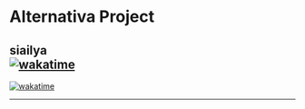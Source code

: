 # Alternativa Project  
  
siailya  
[![wakatime](https://wakatime.com/badge/user/7c1a8624-38d4-4d9f-ab7d-e93ebfb14160/project/b0b88d77-1074-439f-a86d-70ef84dcc90b.svg?style=flat-square)](https://wakatime.com/badge/user/7c1a8624-38d4-4d9f-ab7d-e93ebfb14160/project/b0b88d77-1074-439f-a86d-70ef84dcc90b)
--- 

[![wakatime](https://wakatime.com/badge/user/aba3b9e1-0924-4652-a836-fc647cb7c7e9/project/5544f847-6834-4ca3-997c-8d0d3048d1da.svg)](https://wakatime.com/badge/user/aba3b9e1-0924-4652-a836-fc647cb7c7e9/project/5544f847-6834-4ca3-997c-8d0d3048d1da)

---
